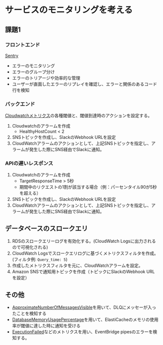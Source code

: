 # サービスのモニタリングを考える
## 課題1

### フロントエンド
[Sentry](https://docs.sentry.io/)

- エラーのモニタリング
- エラーのグループ分け
- エラーのトリアージや効率的な管理
- ユーザーが直面したエラーのリプレイを確認し、エラーと関係のあるコード行を検知

### バックエンド

[Cloudwatchメトリクス](https://docs.aws.amazon.com/ja_jp/AmazonECS/latest/developerguide/available-metrics.html)の各種閾値と、閾値到達時のアクションを設定する。

1. Cloudwatchのアラームを作成
    - HealthyHostCount < 2
1. SNSトピックを作成し、SlackのWebhook URLを設定
1. CloudWatchアラームのアクションとして、上記SNSトピックを指定し、アラームが発生した際にSNS経由でSlackに通知。

### APIの遅いレスポンス

1. Cloudwatchのアラームを作成
    - TargetResponseTime > 5秒
    - 期間中のリクエストの1割が該当する場合（例：パーセンタイル90が5秒を超える）
1. SNSトピックを作成し、SlackのWebhook URLを設定
1. CloudWatchアラームのアクションとして、上記SNSトピックを指定し、アラームが発生した際にSNS経由でSlackに通知。

## データベースのスロークエリ

1. RDSのスロークエリーログを有効化する。(CloudWatch Logsに出力されるので可視化される)
1. CloudWatch Logsでスロークエリログに基づくメトリクスフィルタを作成。(フィルタ例:  `Query_time: 5`)
1. 作成したメトリクスフィルタを元に、CloudWatchアラームを設定。
1. Amazon SNSで通知用トピックを作成（トピックにSlackのWebhook URLを設定）

## その他
- [ApproximateNumberOfMessagesVisible](https://docs.aws.amazon.com/ja_jp/AWSSimpleQueueService/latest/SQSDeveloperGuide/sqs-available-cloudwatch-metrics.html#:~:text=ApproximateNumberOfMessagesVisible)を用いて、DLQにメッセーが入ったことを検知する
- [DatabaseMemoryUsagePercentage](https://docs.aws.amazon.com/ja_jp/AmazonElastiCache/latest/dg/CacheMetrics.Redis.html#:~:text=DatabaseMemoryUsagePercentage)を用いて、ElastiCacheのメモリの使用率が閾値に達した時に通知を受ける
- [ExecutionFailed](https://aws.amazon.com/jp/blogs/news/introducing-logging-support-for-amazon-eventbridge-pipes/)などのメトリクスを用い、EventBridge pipesのエラーを検知する。
